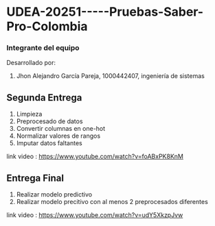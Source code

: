 # UDEA-20251-----Pruebas-Saber-Pro-Colombia
### Integrante del equipo
Desarrollado por:
1. Jhon Alejandro García Pareja, 1000442407, ingeniería de sistemas

## Segunda Entrega
1. Limpieza
2. Preprocesado de datos
3. Convertir columnas en one-hot
4. Normalizar valores de rangos
5. Imputar datos faltantes

link video : https://www.youtube.com/watch?v=foABxPK8KnM

## Entrega Final
1. Realizar modelo predictivo
2. Realizar modelo precitivo con al menos 2 preprocesados diferentes

link video : https://www.youtube.com/watch?v=udY5XkzpJvw


